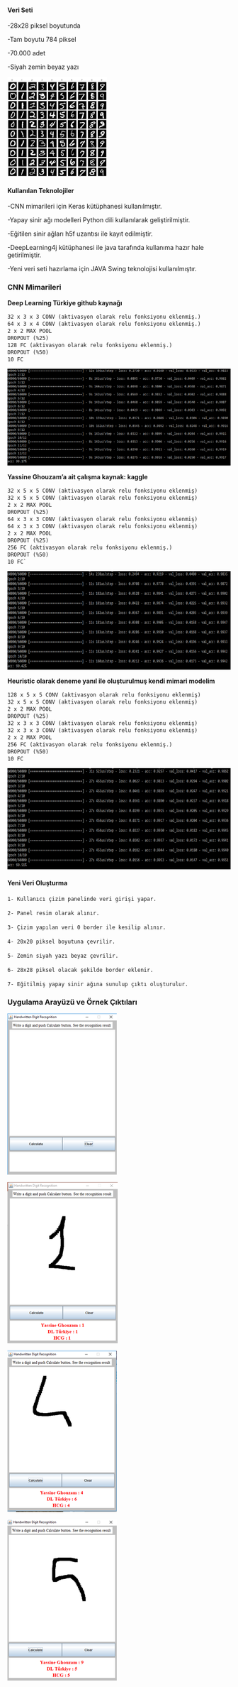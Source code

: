 #### **Veri Seti**

-28x28 piksel boyutunda

-Tam boyutu 784 piksel

-70.000 adet 

-Siyah zemin beyaz yazı 

![alt text](https://github.com/hcguler/handwrittendigitrecognition/blob/master/app/src/com/hcg/digitrecognition/images/mnist_sample.png)
 
#### **Kullanılan Teknolojiler**

-CNN mimarileri için Keras kütüphanesi kullanılmıştır.

-Yapay sinir ağı modelleri Python dili kullanılarak geliştirilmiştir.

-Eğitilen sinir ağları h5f uzantısı ile kayıt edilmiştir.

-DeepLearning4j kütüphanesi ile java tarafında kullanıma hazır hale getirilmiştir.

-Yeni veri seti hazırlama için JAVA Swing teknolojisi kullanılmıştır.

### **CNN Mimarileri**

**Deep Learning Türkiye github kaynağı**

	32 x 3 x 3 CONV (aktivasyon olarak relu fonksiyonu eklenmiş.)
	64 x 3 x 4 CONV (aktivasyon olarak relu fonksiyonu eklenmiş.)
	2 x 2 MAX POOL
	DROPOUT (%25)
	128 FC (aktivasyon olarak relu fonksiyonu eklenmiş.)
	DROPOUT (%50)
	10 FC

![alt text](https://github.com/hcguler/handwrittendigitrecognition/blob/master/app/src/com/hcg/digitrecognition/images/dl_turkiye.png)
 

**Yassine Ghouzam’a ait çalışma kaynak: kaggle**

    32 x 5 x 5 CONV (aktivasyon olarak relu fonksiyonu eklenmiş)
    32 x 5 x 5 CONV (aktivasyon olarak relu fonksiyonu eklenmiş)
    2 x 2 MAX POOL
    DROPOUT (%25)
    64 x 3 x 3 CONV (aktivasyon olarak relu fonksiyonu eklenmiş)
    64 x 3 x 3 CONV (aktivasyon olarak relu fonksiyonu eklenmiş)
    2 x 2 MAX POOL
    DROPOUT (%25)
    256 FC (aktivasyon olarak relu fonksiyonu eklenmiş.)
    DROPOUT (%50)
    10 FC`
     
 ![alt text](https://github.com/hcguler/handwrittendigitrecognition/blob/master/app/src/com/hcg/digitrecognition/images/Yassine_Ghouzam.png)

 **Heuristic olarak deneme yanıl ile oluşturulmuş kendi mimari modelim**
 
    128 x 5 x 5 CONV (aktivasyon olarak relu fonksiyonu eklenmiş)
    32 x 5 x 5 CONV (aktivasyon olarak relu fonksiyonu eklenmiş)
    2 x 2 MAX POOL
    DROPOUT (%25)
    32 x 3 x 3 CONV (aktivasyon olarak relu fonksiyonu eklenmiş)
    32 x 3 x 3 CONV (aktivasyon olarak relu fonksiyonu eklenmiş)
    2 x 2 MAX POOL
    256 FC (aktivasyon olarak relu fonksiyonu eklenmiş.)
    DROPOUT (%50)
    10 FC

 ![alt text](https://github.com/hcguler/handwrittendigitrecognition/blob/master/app/src/com/hcg/digitrecognition/images/hcg.png)
  
 
#### **Yeni Veri Oluşturma**

    1- Kullanıcı çizim panelinde veri girişi yapar.
    
    2- Panel resim olarak alınır.
    
    3- Çizim yapılan veri 0 border ile kesilip alınır.
    
    4- 20x20 piksel boyutuna çevrilir.
    
    5- Zemin siyah yazı beyaz çevrilir.
    
    6- 28x28 piksel olacak şekilde border eklenir.
    
    7- Eğitilmiş yapay sinir ağına sunulup çıktı oluşturulur.
    
### **Uygulama Arayüzü ve Örnek Çıktıları**
    
![alt text](https://github.com/hcguler/handwrittendigitrecognition/blob/master/app/src/com/hcg/digitrecognition/images/app-1.png)
  
![alt text](https://github.com/hcguler/handwrittendigitrecognition/blob/master/app/src/com/hcg/digitrecognition/images/app-2.png)
    
![alt text](https://github.com/hcguler/handwrittendigitrecognition/blob/master/app/src/com/hcg/digitrecognition/images/app-3.png)
   
![alt text](https://github.com/hcguler/handwrittendigitrecognition/blob/master/app/src/com/hcg/digitrecognition/images/app-4.png)
    
     
 